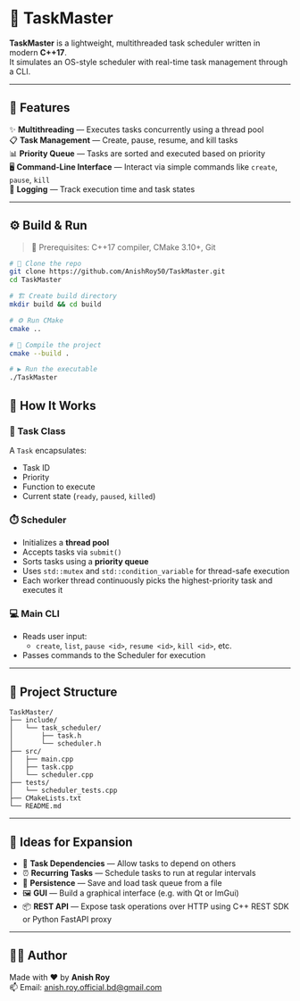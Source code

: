 # 🚀 TaskMaster

**TaskMaster** is a lightweight, multithreaded task scheduler written in modern **C++17**.  
It simulates an OS-style scheduler with real-time task management through a CLI.

---

## 🔧 Features

✨ **Multithreading** — Executes tasks concurrently using a thread pool  
📋 **Task Management** — Create, pause, resume, and kill tasks  
📊 **Priority Queue** — Tasks are sorted and executed based on priority  
🖥️ **Command-Line Interface** — Interact via simple commands like `create`, `pause`, `kill`  
📝 **Logging** — Track execution time and task states

---

## ⚙️ Build & Run

> 🧠 Prerequisites: C++17 compiler, CMake 3.10+, Git

```bash
# 🔽 Clone the repo
git clone https://github.com/AnishRoy50/TaskMaster.git
cd TaskMaster

# 🏗️ Create build directory
mkdir build && cd build

# ⚙️ Run CMake
cmake ..

# 🧱 Compile the project
cmake --build .

# ▶️ Run the executable
./TaskMaster
```

## 🧠 How It Works

### 🧩 Task Class
A `Task` encapsulates:
- Task ID
- Priority
- Function to execute
- Current state (`ready`, `paused`, `killed`)

### ⏱️ Scheduler
- Initializes a **thread pool**
- Accepts tasks via `submit()`
- Sorts tasks using a **priority queue**
- Uses `std::mutex` and `std::condition_variable` for thread-safe execution
- Each worker thread continuously picks the highest-priority task and executes it

### 💻 Main CLI
- Reads user input:
  - `create`, `list`, `pause <id>`, `resume <id>`, `kill <id>`, etc.
- Passes commands to the Scheduler for execution

---
## 📁 Project Structure

```text
TaskMaster/
├── include/
│   └── task_scheduler/
│       ├── task.h
│       └── scheduler.h
├── src/
│   ├── main.cpp
│   ├── task.cpp
│   └── scheduler.cpp
├── tests/
│   └── scheduler_tests.cpp
├── CMakeLists.txt
└── README.md
```


---

## 🚀 Ideas for Expansion

- 🧬 **Task Dependencies** — Allow tasks to depend on others
- ⏰ **Recurring Tasks** — Schedule tasks to run at regular intervals
- 💾 **Persistence** — Save and load task queue from a file
- 🖼️ **GUI** — Build a graphical interface (e.g. with Qt or ImGui)
- 📦 **REST API** — Expose task operations over HTTP using C++ REST SDK or Python FastAPI proxy

---

## 🧑‍💻 Author

Made with ❤️ by **Anish Roy**  
📫 Email: [anish.roy.official.bd@gmail.com](mailto:anish.roy.official.bd@gmail.com)
